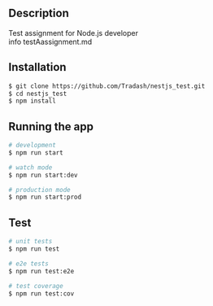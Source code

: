 ## Description

Test assignment for Node.js developer <br>
info testAassignment.md

## Installation

```bash
$ git clone https://github.com/Tradash/nestjs_test.git
$ cd nestjs_test
$ npm install
```

## Running the app

```bash
# development
$ npm run start

# watch mode
$ npm run start:dev

# production mode
$ npm run start:prod
```

## Test

```bash
# unit tests
$ npm run test

# e2e tests
$ npm run test:e2e

# test coverage
$ npm run test:cov
```
